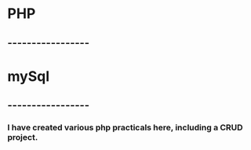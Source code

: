 # PHP 
## -----------------
# mySql
## -----------------
### I have created various php practicals here, including a CRUD project.